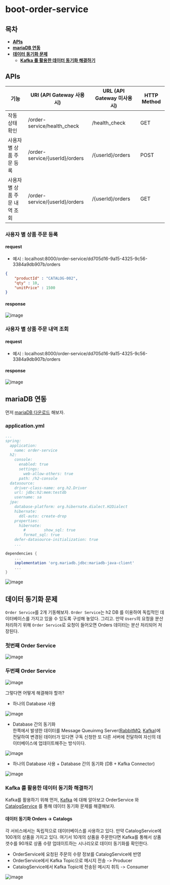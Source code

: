 # boot-order-service
## 목차
* **[APIs](#APIs)**
* **[mariaDB 연동](#mariaDB-연동)**
* **[데이터 동기화 문제](#데이터-동기화-문제)**
    * **[Kafka 를 활용한 데이터 동기화 해결하기](#Kafka-를-활용한-데이터-동기화-해결하기)**

## APIs
|기능|URI (API Gateway 사용시)|URL (API Gateway 미사용시)|HTTP Method|
|----|------------------------|-------------------------|-----------|
|작동 상태 확인|/order-service/health_check|/health_check|GET|
|사용자 별 상품 주문 등록|/order-service/{userId}/orders|/{userId}/orders|POST|
|사용자 별 상품 주문 내역 조회|/order-service/{userId}/orders|/{userId}/orders|GET|

### 사용자 별 상품 주문 등록
#### request
- 예시 : localhost:8000/order-service/dd705d16-9a15-4325-9c56-3384a9db907b/orders
```json
{
    "productId" : "CATALOG-002",
    "qty" : 10,
    "unitPrice" : 1500
}
```

#### response
![image](https://user-images.githubusercontent.com/31242766/194751239-ed3124ee-65e3-4731-955d-2494ed40f459.png)

### 사용자 별 상품 주문 내역 조회
#### request
- 예시 : localhost:8000/order-service/dd705d16-9a15-4325-9c56-3384a9db907b/orders

#### response
![image](https://user-images.githubusercontent.com/31242766/194751323-16b3ced6-39be-4465-907c-dfbb7a4b880b.png)

## mariaDB 연동
먼저 [mariaDB 다운로드](https://github.com/haeyonghahn/TIL/blob/master/DB/mariaDB%20%EC%84%A4%EC%B9%98.md) 해보자.
### application.yml
```yml
...
spring:
  application:
    name: order-service
  h2:
    console:
      enabled: true
      settings:
        web-allow-others: true
      path: /h2-console
  datasource:
    driver-class-name: org.h2.Driver
    url: jdbc:h2:mem:testdb
    username: sa
  jpa:
    database-platform: org.hibernate.dialect.H2Dialect
    hibernate:
      ddl-auto: create-drop
    properties:
      hibernate:
        #        show_sql: true
        format_sql: true
    defer-datasource-initialization: true
    ...
```
```gradle
dependencies {
    ...
    implementation 'org.mariadb.jdbc:mariadb-java-client'
    ...
}
```
![image](https://user-images.githubusercontent.com/31242766/198818864-85551ad5-fc00-42a8-a1f8-56019595fcc4.png)

## 데이터 동기화 문제
`Order Service`를 2개 기동해보자. `Order Service`는 h2 DB 를 이용하여 독립적인 데이터베이스를 가지고 있을 수 있도록 구성해 놓았다. 그리고. 만약 `Users`의 요청을 분산 처리하기 위해 `Order Service`로 요청이 들어오면 Orders 데이터는 분산 처리되어 저장된다. 

### 첫번째 Order Service
![image](https://user-images.githubusercontent.com/31242766/197792431-37539148-0eb0-453f-8bed-05497e74ef45.png)

### 두번째 Order Service
![image](https://user-images.githubusercontent.com/31242766/197792558-257e6ba8-f5a7-4048-8f73-968d7ba2dab5.png)

그렇다면 어떻게 해결해야 할까?
- 하나의 Database 사용

![image](https://user-images.githubusercontent.com/31242766/197783149-f0ca89e8-76ee-41e9-842c-7861c22107a0.png)

- Database 간의 동기화     
한쪽에서 발생한 데이터를 Message Queuinmg Server([RabbitMQ](https://github.com/haeyonghahn/TIL/tree/master/RabbitMQ), [Kafka](https://github.com/haeyonghahn/TIL/tree/master/Kafka))에 전달하여 변경된 데이터가 있다면 구독 신청한 또 다른 서버에 전달하여 자신의 데이터베이스에 업데이트해주는 방식이다.

![image](https://user-images.githubusercontent.com/31242766/197783364-71287695-9ba6-4b82-b760-df38ff8a6694.png)

- 하나의 Database 사용 + Database 간의 동기화 (DB + Kafka Connector)

![image](https://user-images.githubusercontent.com/31242766/197784544-c2777d13-ed15-423c-aa7d-49e7afb49f13.png)

### Kafka 를 활용한 데이터 동기화 해결하기
Kafka를 활용하기 위해 먼저, [Kafka](https://github.com/haeyonghahn/TIL/tree/master/Kafka) 에 대해 알아보고 OrderService 와 [CatalogService](https://github.com/multi-module-project/cloud-service/tree/master/boot-catalog-service) 를 통해 데이터 동기화 문제를 해결해보자.

#### 데이터 동기화 Orders -> Catalogs
각 서비스에서는 독립적으로 데이터베이스를 사용하고 있다. 만약 CatalogService에 100개의 상품을 가지고 있다. 여기서 10개의 상품을 주문한다면 Kafka를 통해서 상품 갯수를 90개로 상품 수량 업데이트하는 시나리오로 데이터 동기화를 확인한다.

- OrderService에 요청된 주문의 수량 정보를 CatalogService에 반영
- OrderService에서 Kafka Topic으로 메시지 전송 -> Producer
- CatalogService에서 Kafka Topic에 전송된 메시지 취득 -> Consumer

![image](https://user-images.githubusercontent.com/31242766/200111653-97017f67-bcce-48b4-a7af-4a90cab3636a.png)
